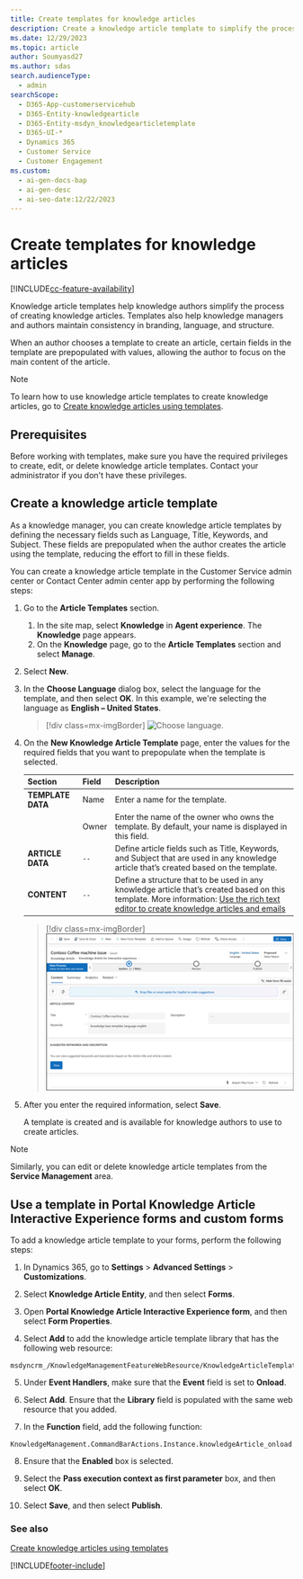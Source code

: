 ```yaml
---
title: Create templates for knowledge articles
description: Create a knowledge article template to simplify the process of creating knowledge articles and maintain consistency in branding, language, and structure.
ms.date: 12/29/2023
ms.topic: article
author: Soumyasd27
ms.author: sdas
search.audienceType:
  - admin
searchScope:
  - D365-App-customerservicehub
  - D365-Entity-knowledgearticle
  - D365-Entity-msdyn_knowledgearticletemplate
  - D365-UI-*
  - Dynamics 365
  - Customer Service
  - Customer Engagement
ms.custom:
  - ai-gen-docs-bap
  - ai-gen-desc
  - ai-seo-date:12/22/2023
---
```


# Create templates for knowledge articles

[!INCLUDE[cc-feature-availability](../../includes/cc-feature-availability.md)]


Knowledge article templates help knowledge authors simplify the process of creating knowledge articles. Templates also help knowledge managers and authors maintain consistency in branding, language, and structure.

When an author chooses a template to create an article, certain fields in the template are prepopulated with values, allowing the author to focus on the main content of the article.

> [!NOTE]
> To learn how to use knowledge article templates to create knowledge articles, go to [Create knowledge articles using templates](customer-service-hub-user-guide-knowledge-article.md#create-knowledge-articles-using-templates).

## Prerequisites

Before working with templates, make sure you have the required privileges to create, edit, or delete knowledge article templates. Contact your administrator if you don't have these privileges.

## Create a knowledge article template

 As a knowledge manager, you can create knowledge article templates by defining the necessary fields such as Language, Title, Keywords, and Subject. These fields are prepopulated when the author creates the article using the template, reducing the effort to fill in these fields.

You can create a knowledge article template in the Customer Service admin center or Contact Center admin center app by performing the following steps:

1. Go to the **Article Templates** section.

      1. In the site map, select **Knowledge** in **Agent experience**. The **Knowledge** page appears.
      1. On the **Knowledge** page, go to the **Article Templates** section and select **Manage**.

1.	Select **New**.

1.	In the **Choose Language** dialog box, select the language for the template, and then select **OK**. In this example, we're selecting the language as **English – United States**.

    > [!div class=mx-imgBorder]
    > ![Choose language.](../media/ka-choose-language.png "Choose language")
 
1.	On the **New Knowledge Article Template** page, enter the values for the required fields that you want to prepopulate when the template is selected.

    |Section|Field|Description|
    |-------|-----|-----------|
    | **TEMPLATE DATA** | Name | Enter a name for the template. |
    || Owner | Enter the name of the owner who owns the template. By default, your name is displayed in this field. | 
    | **ARTICLE DATA** | `--` | Define article fields such as Title, Keywords, and Subject that are used in any knowledge article that’s created based on the template. |
    | **CONTENT** | `--` | Define a structure that to be used in any knowledge article that’s created based on this template. More information: [Use the rich text editor to create knowledge articles and emails](customer-service-hub-user-guide-knowledge-article.md#use-the-rich-text-editor-to-create-knowledge-articles-and-emails) |

    > [!div class=mx-imgBorder]
    > ![Enter the values in new knowledge article template.](../media/ka-new-template-page.png "Enter the values in new knowledge article template")

1.	After you enter the required information, select **Save**.

    A template is created and is available for knowledge authors to use to create articles.

  > [!NOTE]
  > Similarly, you can edit or delete knowledge article templates from the **Service Management** area.

## Use a template in Portal Knowledge Article Interactive Experience forms and custom forms

To add a knowledge article template to your forms, perform the following steps:

1. In Dynamics 365, go to **Settings** > **Advanced Settings** > **Customizations**.

2. Select **Knowledge Article Entity**, and then select **Forms**.

3. Open **Portal Knowledge Article Interactive Experience form**, and then select **Form Properties**.

4. Select **Add** to add the knowledge article template library that has the following web resource:

```
msdyncrm_/KnowledgeManagementFeatureWebResource/KnowledgeArticleTemplate/KnowledgeArticleTemplateMainSystemLibrary.js
```

5. Under **Event Handlers**, make sure that the **Event** field is set to **Onload**.

6. Select **Add**. Ensure that the **Library** field is populated with the same web resource that you added.

7. In the **Function** field, add the following function:

```
KnowledgeManagement.CommandBarActions.Instance.knowledgeArticle_onload
```

8. Ensure that the **Enabled** box is selected.

9. Select the **Pass execution context as first parameter** box, and then select **OK**.

10. Select **Save**, and then select **Publish**.

### See also

[Create knowledge articles using templates](customer-service-hub-user-guide-knowledge-article.md#create-knowledge-articles-using-templates)


[!INCLUDE[footer-include](../../includes/footer-banner.md)]
